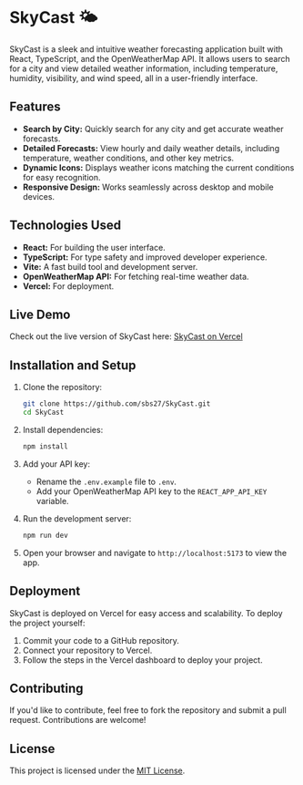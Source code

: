# SkyCast 🌤️

SkyCast is a sleek and intuitive weather forecasting application built with React, TypeScript, and the OpenWeatherMap API. It allows users to search for a city and view detailed weather information, including temperature, humidity, visibility, and wind speed, all in a user-friendly interface.

## Features

- **Search by City:** Quickly search for any city and get accurate weather forecasts.
- **Detailed Forecasts:** View hourly and daily weather details, including temperature, weather conditions, and other key metrics.
- **Dynamic Icons:** Displays weather icons matching the current conditions for easy recognition.
- **Responsive Design:** Works seamlessly across desktop and mobile devices.

## Technologies Used

- **React:** For building the user interface.
- **TypeScript:** For type safety and improved developer experience.
- **Vite:** A fast build tool and development server.
- **OpenWeatherMap API:** For fetching real-time weather data.
- **Vercel:** For deployment.

## Live Demo

Check out the live version of SkyCast here: [SkyCast on Vercel](https://sky-cast-ecru.vercel.app/)

## Installation and Setup

1. Clone the repository:
   ```bash
   git clone https://github.com/sbs27/SkyCast.git
   cd SkyCast
   ```

2. Install dependencies:
   ```bash
   npm install
   ```

3. Add your API key:
   - Rename the `.env.example` file to `.env`.
   - Add your OpenWeatherMap API key to the `REACT_APP_API_KEY` variable.

4. Run the development server:
   ```bash
   npm run dev
   ```

5. Open your browser and navigate to `http://localhost:5173` to view the app.

## Deployment

SkyCast is deployed on Vercel for easy access and scalability. To deploy the project yourself:

1. Commit your code to a GitHub repository.
2. Connect your repository to Vercel.
3. Follow the steps in the Vercel dashboard to deploy your project.

## Contributing

If you'd like to contribute, feel free to fork the repository and submit a pull request. Contributions are welcome!

## License

This project is licensed under the [MIT License](https://opensource.org/licenses/MIT).


